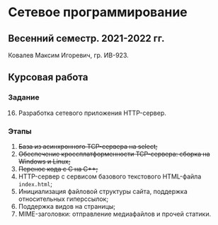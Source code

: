 # Сетевое программирование

## Весенний семестр. 2021-2022 гг.

Ковалев Максим Игоревич, гр. ИВ-923.

## Курсовая работа

### Задание

16. Разработка сетевого приложения HTTP-сервер.

### Этапы
1. ~~База из асинхронного TCP-сервера на select;~~
2. ~~Обеспечение кроссплатформенности TCP-сервера: сборка на Windows и Linux;~~
3. ~~Перенос кода с С на C++;~~
4. HTTP-сервер с сервисом базового текстового HTML-файла `index.html`;
5. Инициализация файловой структуры сайта, поддержка относительных гиперссылок;
6. Поддержка видов на страницы;
7. MIME-заголовки: отправление медиафайлов и прочей статики.